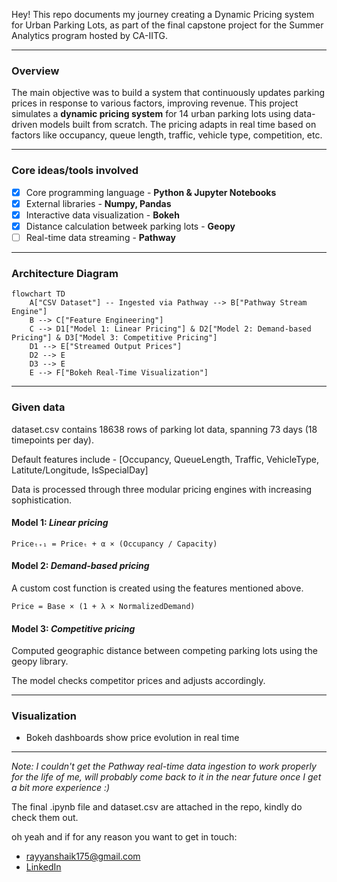 Hey! This repo documents my journey creating a Dynamic Pricing system for Urban Parking Lots, as part of the final capstone project for the Summer Analytics program hosted by CA-IITG.

---

### Overview
The main objective was to build a system that continuously updates parking prices in response to various factors, improving revenue.
This project simulates a **dynamic pricing system** for 14 urban parking lots using data-driven models built from scratch.
The pricing adapts in real time based on factors like occupancy, queue length, traffic, vehicle type, competition, etc.

---

### Core ideas/tools involved

- [x] Core programming language - **Python & Jupyter Notebooks**
- [x] External libraries - **Numpy, Pandas**
- [x] Interactive data visualization - **Bokeh**
- [x] Distance calculation betweek parking lots - **Geopy**
- [ ] Real-time data streaming - **Pathway**

---

### Architecture Diagram

```mermaid
flowchart TD
    A["CSV Dataset"] -- Ingested via Pathway --> B["Pathway Stream Engine"]
    B --> C["Feature Engineering"]
    C --> D1["Model 1: Linear Pricing"] & D2["Model 2: Demand-based Pricing"] & D3["Model 3: Competitive Pricing"]
    D1 --> E["Streamed Output Prices"]
    D2 --> E
    D3 --> E
    E --> F["Bokeh Real-Time Visualization"]
```

---

### Given data

dataset.csv contains 18638 rows of parking lot data, spanning 73 days (18 timepoints per day).

Default features include - [Occupancy, QueueLength, Traffic, VehicleType, Latitute/Longitude, IsSpecialDay]

Data is processed through three modular pricing engines with increasing sophistication.

#### Model 1: *Linear pricing*

```
Priceₜ₊₁ = Priceₜ + α × (Occupancy / Capacity)
```

#### Model 2: *Demand-based pricing*

A custom cost function is created using the features mentioned above.
```
Price = Base × (1 + λ × NormalizedDemand)
```

#### Model 3: *Competitive pricing*

Computed geographic distance between competing parking lots using the geopy library.

The model checks competitor prices and adjusts accordingly.

---

### Visualization
* Bokeh dashboards show price evolution in real time

---

_Note: I couldn't get the Pathway real-time data ingestion to work properly for the life of me, will probably come back to it in the near future once I get a bit more experience :)_

The final .ipynb file and dataset.csv are attached in the repo, kindly do check them out.

oh yeah and if for any reason you want to get in touch:
* <rayyanshaik175@gmail.com>
* [LinkedIn](https://www.linkedin.com/in/rayyan-shaik-67a017341/)
